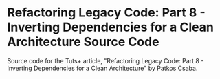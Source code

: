 # Refactoring Legacy Code: Part 8 - Inverting Dependencies for a Clean Architecture Source Code

Source code for the Tuts+ article, "Refactoring Legacy Code: Part 8 - Inverting Dependencies for a Clean Architecture" by Patkos Csaba.